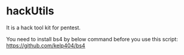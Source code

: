 # hackUtils
It is a hack tool kit for pentest.

You need to install bs4 by below command before you use this script:
  https://github.com/kelp404/bs4

